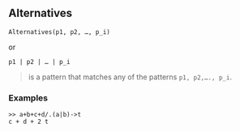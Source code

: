 ## Alternatives

```
Alternatives(p1, p2, …, p_i)
```

or

```
p1 | p2 | … | p_i
```
> is a pattern that matches any of the patterns `p1, p2,…., p_i`.
 
### Examples

```
>> a+b+c+d/.(a|b)->t
c + d + 2 t
```
 
